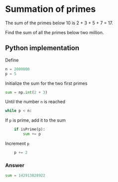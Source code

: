 # Summation of primes

The sum of the primes below 10 is 2 + 3 + 5 + 7 = 17.

Find the sum of all the primes below two million.

## Python implementation

Define

```python
n = 2000000
p = 5
```

Initialize the sum for the two first primes

```python
sum = np.int(2 + 3)
```

Until the number `n` is reached

```python
while p < n:
```

If `p` is prime, add it to the sum

```python
    if isPrime(p):
        sum += p
```

Increment `p`

```python
    p += 2
```

### Answer

```python
sum = 142913828922
```
